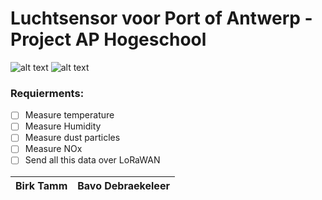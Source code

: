 # Luchtsensor voor Port of Antwerp - Project AP Hogeschool
![alt text](https://www.portofantwerp.com/sites/all/themes/ia_base_theme/logo.png "Port of Antwerp logo")
![alt text](https://external-content.duckduckgo.com/iu/?u=https%3A%2F%2Fpbs.twimg.com%2Fprofile_images%2F378800000542961862%2F5c7765d0b82c5ab3831554e4dcaee38b.png&f=1&nofb=1 "AP Hogeschool logo")



### Requierments:
- [ ] Measure temperature
- [ ] Measure Humidity
- [ ] Measure dust particles
- [ ] Measure NOx
- [ ] Send all this data over LoRaWAN

| Birk Tamm | Bavo Debraekeleer |
| --------- |:----------------- |

